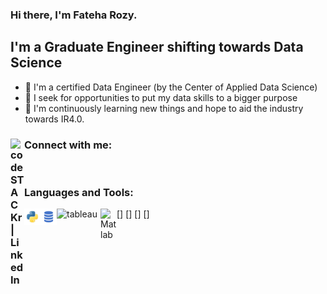 ### Hi there, I'm Fateha Rozy.

## I'm a Graduate Engineer shifting towards Data Science

- 🔭 I'm a certified Data Engineer (by the Center of Applied Data Science)
- 🌱 I seek for opportunities to put my data skills to a bigger purpose
- 👯 I'm continuously learning new things and hope to aid the industry towards IR4.0.


### Connect with me: [<img align="left" alt="codeSTACKr | LinkedIn" width="22px" src="https://cdn.jsdelivr.net/npm/simple-icons@v3/icons/linkedin.svg" />][linkedin]

<br />

### Languages and Tools:

[<img align="left" alt="Python" width="26px" src="https://raw.githubusercontent.com/github/explore/80688e429a7d4ef2fca1e82350fe8e3517d3494d/topics/python/python.png" />]
[<img align="left" alt="SQL" width="26px" src="https://raw.githubusercontent.com/github/explore/80688e429a7d4ef2fca1e82350fe8e3517d3494d/topics/sql/sql.png" />]
[<img align="left" alt="tableau" width="70" src="https://github.com/melanieshi0120/melanieshi0120/blob/master/images/tableau.jpg" />]
[<img align="left" alt="Matlab" width="26px" src="https://user-images.githubusercontent.com/10817626/67014544-482be200-f0f5-11e9-8e74-3dd575c8ad83.png" />]


<br />
<br />

[linkedin]: https://www.linkedin.com/in/fateha-syuhada-rozy/
